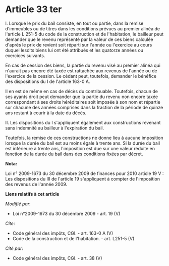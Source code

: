 # Article 33 ter

I. Lorsque le prix du bail consiste, en tout ou partie, dans la remise d'immeubles ou de titres dans les conditions prévues
au premier alinéa de l'article L 251-5 du code de la construction et de l'habitation, le bailleur peut demander que le revenu
représenté par la valeur de ces biens calculée d'après le prix de revient soit réparti sur l'année ou l'exercice au cours
duquel lesdits biens lui ont été attribués et les quatorze années ou exercices suivants. 

En cas de cession des biens, la partie du revenu visé au premier alinéa qui n'aurait pas encore été taxée est rattachée aux
revenus de l'année ou de l'exercice de la cession. Le cédant peut, toutefois, demander le bénéfice des dispositions du I de
l'article 163-0 A. 

Il en est de même en cas de décès du contribuable. Toutefois, chacun de ses ayants droit peut demander que la partie du
revenu non encore taxée correspondant à ses droits héréditaires soit imposée à son nom et répartie sur chacune des années
comprises dans la fraction de la période de quinze ans restant à courir à la date du décès. 

II. Les dispositions du I s'appliquent également aux constructions revenant sans indemnité au bailleur à l'expiration du
bail. 

Toutefois, la remise de ces constructions ne donne lieu à aucune imposition lorsque la durée du bail est au moins égale à
trente ans. Si la durée du bail est inférieure à trente ans, l'imposition est due sur une valeur réduite en fonction de la
durée du bail dans des conditions fixées par décret.

**Nota:**

Loi n° 2009-1673 du 30 décembre 2009 de finances pour 2010 article 19 V : Les dispositions du III de l'article 19
s'appliquent à compter de l'imposition des revenus de l'année 2009.

**Liens relatifs à cet article**

_Modifié par_:

  - Loi n°2009-1673 du 30 décembre 2009 - art. 19 (V)

_Cite_:

  - Code général des impôts, CGI. - art. 163-0 A (V)
  - Code de la construction et de l'habitation. - art. L251-5 (V)

_Cité par_:

  - Code général des impôts, CGI. - art. 38 (V)
